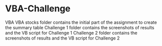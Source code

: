 # VBA-Challenge
VBA
VBA stocks folder contains the initial part of the assignment to create the summary table
Challenge 1 folder contains the screenshots of results and the VB script for Challenge 1
Challenge 2 folder contains the screenshots of results and the VB script for Challenge 2
